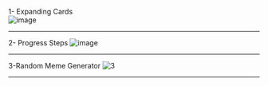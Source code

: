 1- Expanding Cards <br/>
![image](https://github.com/melisaeldem/-50-Projects-In-50-Days-HTML-CSS-JS-/assets/96880942/8fa09135-b90f-478c-891f-44e5c5717e90)


------------------------------------------------------------------

2- Progress Steps
![image](https://github.com/melisaeldem/Javascript-Projects/assets/96880942/f9e96910-5d6c-440d-8d5e-c93377520ef1)


------------------------------------------------------------------

3-Random Meme Generator
![3](https://github.com/melisaeldem/Javascript-Projects/assets/96880942/53dd1313-dc6e-4394-bd32-5464f1a54511)


------------------------------------------------------------------
